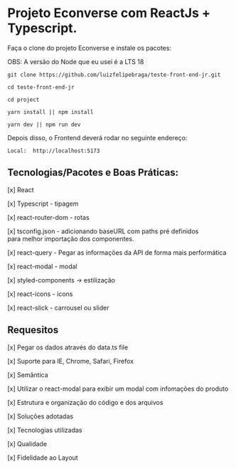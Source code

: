 # Projeto Econverse com ReactJs + Typescript.

Faça o clone do projeto Econverse e instale os pacotes:

OBS: A versão do Node que eu usei é a LTS 18

```
git clone https://github.com/luizfelipebraga/teste-front-end-jr.git

cd teste-front-end-jr

cd project

yarn install || npm install

yarn dev || npm run dev
```
Depois disso, o Frontend deverá rodar no seguinte endereço:
```
Local:  http://localhost:5173
```


 ## Tecnologias/Pacotes e Boas Práticas:

[x] React

[x] Typescript - tipagem

[x] react-router-dom - rotas

[x] tsconfig.json - adicionando baseURL com paths pré definidos \
                    para melhor importação dos componentes.

[x] react-query - Pegar as informações da API de forma mais performática

[x] react-modal - modal

[x] styled-components -> estilização

[x] react-icons - icons

[x] react-slick - carrousel ou slider

## Requesitos

[x] Pegar os dados através do data.ts file

[x] Suporte para IE, Chrome, Safari, Firefox

[x] Semântica

[x] Utilizar o react-modal para exibir um modal com infomações do produto

[x] Estrutura e organização do código e dos arquivos

[x] Soluções adotadas

[x] Tecnologias utilizadas

[x] Qualidade

[x] Fidelidade ao Layout
